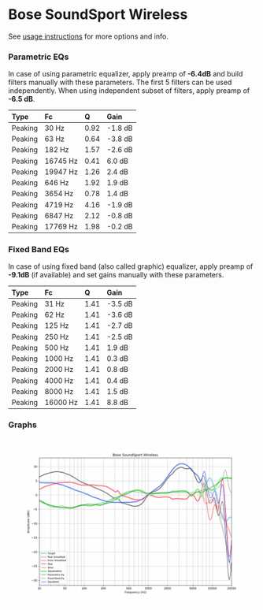 # Bose SoundSport Wireless
See [usage instructions](https://github.com/jaakkopasanen/AutoEq#usage) for more options and info.

### Parametric EQs
In case of using parametric equalizer, apply preamp of **-6.4dB** and build filters manually
with these parameters. The first 5 filters can be used independently.
When using independent subset of filters, apply preamp of **-6.5 dB**.

| Type    | Fc       |    Q | Gain    |
|:--------|:---------|:-----|:--------|
| Peaking | 30 Hz    | 0.92 | -1.8 dB |
| Peaking | 63 Hz    | 0.64 | -3.8 dB |
| Peaking | 182 Hz   | 1.57 | -2.6 dB |
| Peaking | 16745 Hz | 0.41 | 6.0 dB  |
| Peaking | 19947 Hz | 1.26 | 2.4 dB  |
| Peaking | 646 Hz   | 1.92 | 1.9 dB  |
| Peaking | 3654 Hz  | 0.78 | 1.4 dB  |
| Peaking | 4719 Hz  | 4.16 | -1.9 dB |
| Peaking | 6847 Hz  | 2.12 | -0.8 dB |
| Peaking | 17769 Hz | 1.98 | -0.2 dB |

### Fixed Band EQs
In case of using fixed band (also called graphic) equalizer, apply preamp of **-9.1dB**
(if available) and set gains manually with these parameters.

| Type    | Fc       |    Q | Gain    |
|:--------|:---------|:-----|:--------|
| Peaking | 31 Hz    | 1.41 | -3.5 dB |
| Peaking | 62 Hz    | 1.41 | -3.6 dB |
| Peaking | 125 Hz   | 1.41 | -2.7 dB |
| Peaking | 250 Hz   | 1.41 | -2.5 dB |
| Peaking | 500 Hz   | 1.41 | 1.9 dB  |
| Peaking | 1000 Hz  | 1.41 | 0.3 dB  |
| Peaking | 2000 Hz  | 1.41 | 0.8 dB  |
| Peaking | 4000 Hz  | 1.41 | 0.4 dB  |
| Peaking | 8000 Hz  | 1.41 | 1.5 dB  |
| Peaking | 16000 Hz | 1.41 | 8.8 dB  |

### Graphs
![](./Bose%20SoundSport%20Wireless.png)